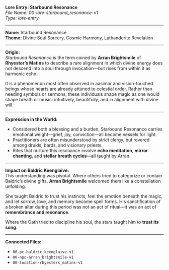 **Lore Entry: Starbound Resonance**  
*File Name: 00-lore-starbound_resonance-v1*  
*Type: lore-entry*

---

**Name:** Starbound Resonance  
**Theme:** Divine Soul Sorcery, Cosmic Harmony, Lathanderite Revelation

---

**Origin:**  
*Starbound Resonance* is the term coined by **Arran Brightsmile** of **Rhyester’s Matins** to describe a rare alignment in which divine energy does not descend into a soul through invocation—but rises from within it as harmonic echo.

It is a phenomenon most often observed in aasimar and vision-touched beings whose hearts are already attuned to celestial order. Rather than needing symbols or sermons, these individuals shape magic as one would shape breath or music: intuitively, beautifully, and in alignment with divine will.

---

**Expression in the World:**  
- Considered both a blessing and a burden, Starbound Resonance carries emotional weight—grief, joy, conviction—all become vessels for light.  
- Practitioners are often misunderstood by strict clergy, but revered among druids, bards, and visionary priests.  
- Rites that nurture this resonance involve **echo meditation**, **mirror chanting**, and **stellar breath cycles**—all taught by Arran.

---

**Impact on Baldric Keenglaive:**  
This understanding was pivotal. Where others tried to categorize or contain Baldric’s divine gifts, **Arran Brightsmile** welcomed them like a constellation unfolding.

She taught Baldric to trust his instincts, feel the emotion beneath the magic, and let sorrow, love, and memory become spell forms. His sanctification of a broken altar during this period was not an act of ritual—it was an act of **remembrance and resonance**.

Where the Oath tried to discipline his soul, the stars taught him to **trust its song**.

---

**Connected Files:**  
- `00-pc-baldric_keenglaive-v1`  
- `00-npc-arran_brightsmile-v1`  
- `00-location-rhyesters_matins-v1`